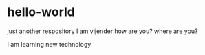 # hello-world
just another respository
I am vijender
how are you? where are you?

I am learning new technology

